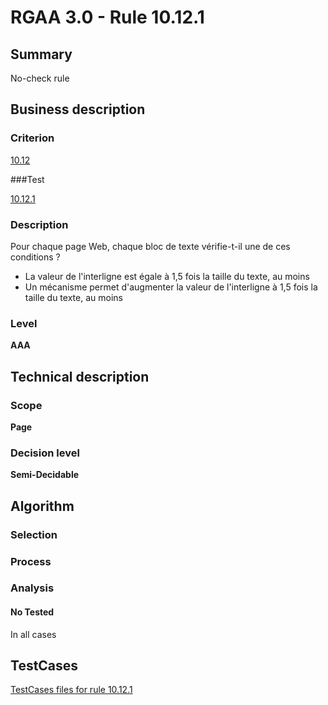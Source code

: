 # RGAA 3.0 -  Rule 10.12.1

## Summary

No-check rule

## Business description

### Criterion

[10.12](http://disic.github.io/rgaa_referentiel_en/RGAA3.0_Criteria_English_version_v1.html#crit-10-12)

###Test

[10.12.1](http://disic.github.io/rgaa_referentiel_en/RGAA3.0_Criteria_English_version_v1.html#test-10-12-1)

### Description

Pour chaque page Web, chaque bloc de texte v&eacute;rifie-t-il une de ces conditions ? 
 
 *  La valeur de l'interligne est &eacute;gale &agrave; 1,5 fois la taille du texte, au moins 
 *  Un m&eacute;canisme permet d'augmenter la valeur de l'interligne &agrave; 1,5 fois la taille du texte, au moins 


### Level

**AAA**

## Technical description

### Scope

**Page**

### Decision level

**Semi-Decidable**

## Algorithm

### Selection

### Process

### Analysis

#### No Tested 

In all cases




##  TestCases 

[TestCases files for rule 10.12.1](https://github.com/Asqatasun/Asqatasun/tree/master/rules/rules-rgaa3.0/src/test/resources/testcases/rgaa30/Rgaa30Rule101201/) 


